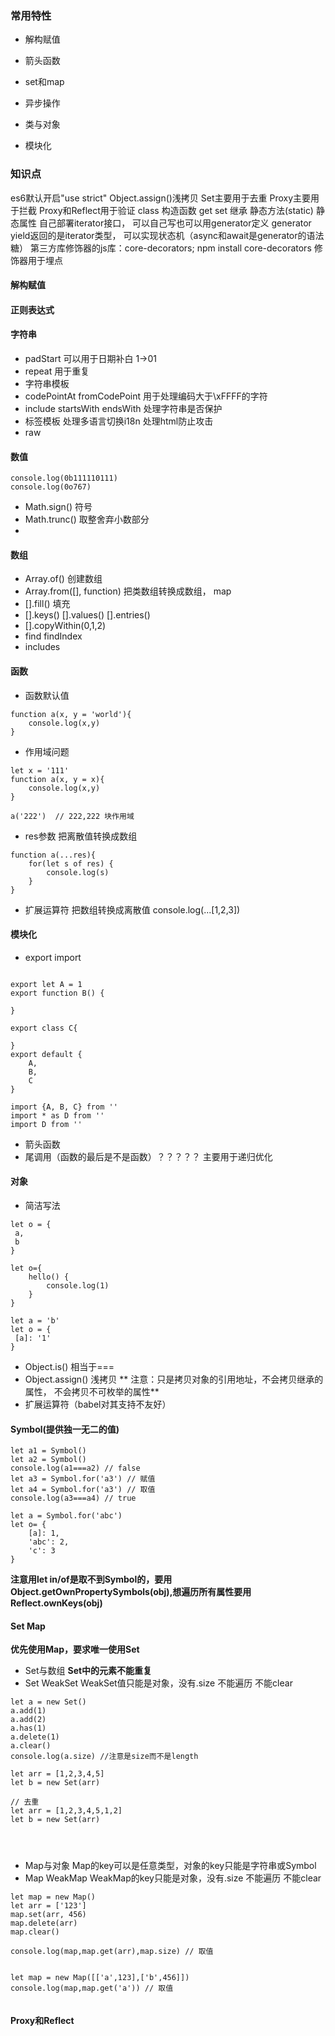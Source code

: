 ### 常用特性
- 解构赋值

- 箭头函数

- set和map

- 异步操作

- 类与对象

- 模块化


### 知识点
es6默认开启"use strict"
Object.assign()浅拷贝
Set主要用于去重
Proxy主要用于拦截
Proxy和Reflect用于验证
class 构造函数 get set 继承 静态方法(static) 静态属性
自己部署iterator接口， 可以自己写也可以用generator定义
generator yield返回的是iterator类型， 可以实现状态机（async和await是generator的语法糖）
第三方库修饰器的js库：core-decorators; npm install core-decorators
修饰器用于埋点

#### 解构赋值


#### 正则表达式


#### 字符串
- padStart 可以用于日期补白 1->01
- repeat 用于重复
- 字符串模板
- codePointAt fromCodePoint 用于处理编码大于\xFFFF的字符
- include startsWith endsWith 处理字符串是否保护
- 标签模板    处理多语言切换i18n 处理html防止攻击
- raw

#### 数值

```
console.log(0b111110111)
console.log(0o767)
```
- Math.sign() 符号
- Math.trunc() 取整舍弃小数部分
- 

#### 数组

- Array.of() 创建数组
- Array.from([], function) 把类数组转换成数组， map
- [].fill() 填充
- [].keys() [].values() [].entries()
- [].copyWithin(0,1,2)
- find findIndex
- includes


#### 函数
- 函数默认值
```
function a(x, y = 'world'){
    console.log(x,y)
}
```
- 作用域问题
```
let x = '111'
function a(x, y = x){
    console.log(x,y)
}

a('222')  // 222,222 块作用域

```
- res参数    把离散值转换成数组

```
function a(...res){
    for(let s of res) {
        console.log(s)
    }
}

```

- 扩展运算符    把数组转换成离散值
console.log(...[1,2,3])


#### 模块化
- export import

```

export let A = 1
export function B() {

}

export class C{

}
export default {
    A,
    B,
    C
}

import {A, B, C} from ''
import * as D from ''
import D from ''

```
- 箭头函数
- 尾调用（函数的最后是不是函数）？？？？？
主要用于递归优化



#### 对象
- 简洁写法

```
let o = {
 a,
 b
}

let o={
    hello() {
        console.log(1)
    }
}

let a = 'b'
let o = {
 [a]: '1'
}

```

- Object.is() 相当于===
- Object.assign() 浅拷贝
** 注意：只是拷贝对象的引用地址，不会拷贝继承的属性， 不会拷贝不可枚举的属性**
- 扩展运算符（babel对其支持不友好）



#### Symbol(提供独一无二的值)

```
let a1 = Symbol()
let a2 = Symbol()
console.log(a1===a2) // false
let a3 = Symbol.for('a3') // 赋值
let a4 = Symbol.for('a3') // 取值
console.log(a3===a4) // true

let a = Symbol.for('abc')
let o= {
    [a]: 1,
    'abc': 2,
    'c': 3
}

```

**注意用let in/of是取不到Symbol的，要用Object.getOwnPropertySymbols(obj),想遍历所有属性要用Reflect.ownKeys(obj)**


#### Set Map
**优先使用Map，要求唯一使用Set**

- Set与数组    **Set中的元素不能重复**
- Set WeakSet    WeakSet值只能是对象，没有.size 不能遍历 不能clear
```
let a = new Set()
a.add(1)
a.add(2)
a.has(1)
a.delete(1)
a.clear()
console.log(a.size) //注意是size而不是length

let arr = [1,2,3,4,5]
let b = new Set(arr)

// 去重
let arr = [1,2,3,4,5,1,2]
let b = new Set(arr)




```

- Map与对象    Map的key可以是任意类型，对象的key只能是字符串或Symbol
- Map WeakMap WeakMap的key只能是对象，没有.size 不能遍历 不能clear

```
let map = new Map()
let arr = ['123']
map.set(arr, 456)
map.delete(arr)
map.clear()

console.log(map,map.get(arr),map.size) // 取值


let map = new Map([['a',123],['b',456]])
console.log(map,map.get('a')) // 取值


```


#### Proxy和Reflect




